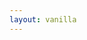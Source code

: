 ```yaml
---
layout: vanilla
---
```


<head>
<script src="{{site.baseurl}}{{site.data.urls.promise_polyfill}}"></script>
<script src="https://ebi-uniprot.github.io/CDN/protvista/protvista.js"></script>
<link href="https://ebi-uniprot.github.io/CDN/protvista/css/main.css" rel="stylesheet"/>
</head>
<body>
<div id="main"></div>
</body>
<script src="{{site.baseurl}}{{site.data.urls.jquery_path}}"></script>
<script src="{{site.baseurl}}{{site.data.urls-internal.metaframe_library_path}}"></script>
<script src="index.js"></script>
